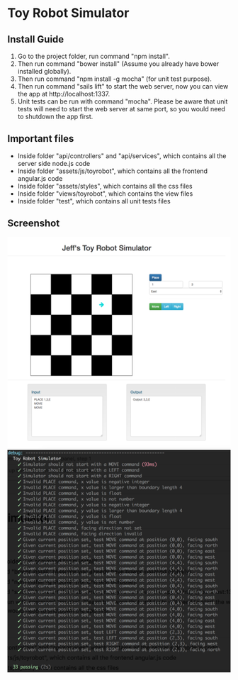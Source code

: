 # Toy Robot Simulator

## Install Guide
1. Go to the project folder, run command "npm install".
2. Then run command "bower install" (Assume you already have bower installed globally).
3. Then run command "npm install -g mocha" (for unit test purpose).
4. Then run command "sails lift" to start the web server, now you can view the app at http://localhost:1337.
5. Unit tests can be run with command "mocha". Please be aware that unit tests will need to start the web server at same port, so you would need to shutdown the app first.

## Important files
* Inside folder "api/controllers" and "api/services", which contains all the server side node.js code
* Inside folder "assets/js/toyrobot", which contains all the frontend angular.js code
* Inside folder "assets/styles", which contains all the css files
* Inside folder "views/toyrobot", which contains the view files
* Inside folder "test", which contains all unit tests files

## Screenshot
![alt text](https://github.com/jeffyyyy/toy/raw/develop/assets/images/toyrobot_screenshot.png "Toy Robot Control Panel")
![alt text](https://github.com/jeffyyyy/toy/raw/develop/assets/images/unittest_screenshot.png "Toy Robot Unit Tests")
